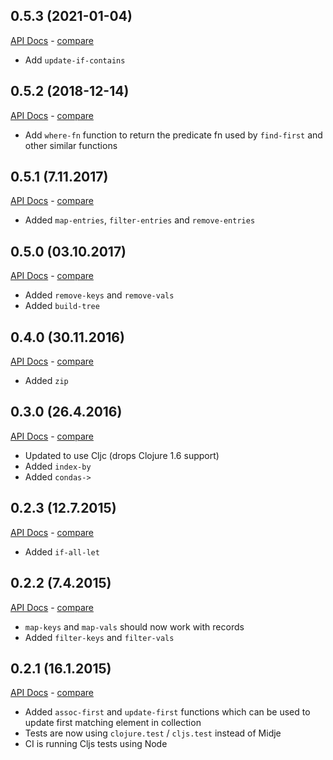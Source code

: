 ## 0.5.3 (2021-01-04)

[API Docs](https://cljdoc.org/d/metosin/potpuri/0.5.2) - [compare](https://github.com/metosin/potpuri/compare/0.5.2...0.5.3)

- Add `update-if-contains`

## 0.5.2 (2018-12-14)

[API Docs](http://metosin.github.io/potpuri/0.5.2/index.html) - [compare](https://github.com/metosin/potpuri/compare/0.5.1...0.5.2)

- Add `where-fn` function to return the predicate fn used by `find-first` and other
similar functions

## 0.5.1 (7.11.2017)

[API Docs](http://metosin.github.io/potpuri/0.5.1/index.html) - [compare](https://github.com/metosin/potpuri/compare/0.5.0...0.5.1)

- Added `map-entries`,  `filter-entries` and `remove-entries`

## 0.5.0 (03.10.2017)

[API Docs](http://metosin.github.io/potpuri/0.5.0/index.html) - [compare](https://github.com/metosin/potpuri/compare/0.4.0...0.5.0)

- Added `remove-keys` and `remove-vals`
- Added `build-tree`

## 0.4.0 (30.11.2016)

[API Docs](http://metosin.github.io/potpuri/0.4.0/index.html) - [compare](https://github.com/metosin/potpuri/compare/0.3.0...0.4.0)

- Added `zip`

## 0.3.0 (26.4.2016)

[API Docs](http://metosin.github.io/potpuri/0.3.0/index.html) - [compare](https://github.com/metosin/potpuri/compare/0.2.3...0.3.0)

- Updated to use Cljc (drops Clojure 1.6 support)
- Added `index-by`
- Added `condas->`

## 0.2.3 (12.7.2015)

[API Docs](http://metosin.github.io/potpuri/0.2.3/index.html) - [compare](https://github.com/metosin/potpuri/compare/0.2.2...0.2.2)

- Added `if-all-let`

## 0.2.2 (7.4.2015)

[API Docs](http://metosin.github.io/potpuri/0.2.2/index.html) - [compare](https://github.com/metosin/potpuri/compare/0.2.1...0.2.2)

- `map-keys` and `map-vals` should now work with records
- Added `filter-keys` and `filter-vals`

## 0.2.1 (16.1.2015)

[API Docs](http://metosin.github.io/potpuri/0.2.1/index.html) - [compare](https://github.com/metosin/potpuri/compare/0.2.0...0.2.1)

- Added `assoc-first` and `update-first` functions which can be used to
update first matching element in collection
- Tests are now using `clojure.test` / `cljs.test` instead of Midje
- CI is running Cljs tests using Node
